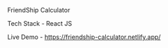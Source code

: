 FriendShip Calculator

Tech Stack - React JS

Live Demo - https://friendship-calculator.netlify.app/

